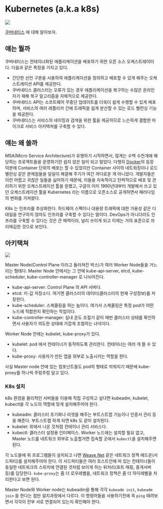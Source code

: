 # Kubernetes (a.k.a k8s)

![](https://subicura.com/assets/article_images/2019-05-19-kubernetes-basic-1/kubernetes-logo.png)

[쿠버네티스](https://kubernetes.io/) 에 대해 알아보자.

## 얘는 뭘까

쿠버네티스는 컨테이너화된 애플리케이션을 배포하기 위한 오픈 소스 오케스트레이터다. 다음과 같은 특징을 가지고 있다.

- 간단한 선언 구문을 사용하여 애플리케이션을 정의하고 배포할 수 있게 해주는 오케스트레이션 API를 제공한다.
- 쿠버네티스 클러스터는 오류가 있는 경우 애플리케이션을 복구하는 수많은 온라인 자가 재해 복구 알고리즘을 자체적으로 제공한다.
- 쿠버네티스 API는 소프트웨어 무중단 업데이트를 더욱더 쉽게 수행할 수 있게 배포하며,
  서비스의 여러 레플리카 간에 트래픽을 쉽게 분산할 수 있는 로드 벨런싱 기능을 제공한다.
- 쿠버네티스는 서비스의 네이밍과 검색을 위한 툴을 제공하므로 느슨하게 결합한 마이크로 서비스 아키텍쳐를 구축할 수 있다.

## 얘는 왜 쓸까

MSA(Micro Service Architecture)가 유행하기 시작하면서, 많게는 수백 수천개에 해당하는 프로젝트들을 운영하기란 쉽지 않은 일이 되고 말았다.
다행히 [Docker](../docker/docker)의 등장 덕분에 Container 단위의 배포는 할 수 있었지만
Container 사이의 네트워킹이나 로드벨런싱 같은 문제점들을 일일이 해결해 주기가 여간 까다로운 게 아니었다.
개발자들은 이런 어렵고 귀찮은 일들을 싫어하기 때문에, 이들을 지속적이고 탄력적으로 배포 및 관리하기 위한 오케스트레이션 툴을 원했고,
구글이 이미 1990년대부터 개발해서 쓰고 있던 오케스트레이션 툴을 Kubernetes 라는 이름으로 오픈소스로 공개하면서 패러다임의 변화를 가져왔다.

K8s 는 인프라를 추상화한다. 하드웨어 스펙이나 대용량 트래픽에 대한 가용성 같은 디테일을 연구하지 않아도 인프라를 구축할 수 있다는 말이다.
DevOps가 아니더라도 인프라를 구축할 수 있다는 것은 큰 매력이라, 널리 쓰이게 되고 이제는 거의 표준으로 자리매김한 것으로 보인다. 

## 아키택쳐

![](https://d33wubrfki0l68.cloudfront.net/2475489eaf20163ec0f54ddc1d92aa8d4c87c96b/e7c81/images/docs/components-of-kubernetes.svg)

Master Node(Control Plane 이라고 둘러쳐진 박스)가 여러 Worker Node들을 거느리는 형태다. Master Node 안에서는
그 안에 kube-api-server, etcd, kube-scheduler, kube-controller-manager 로 나뉘어진다.

* kube-api-server: Control Plane 의 API 서버다.
* etcd: 키-값 저장소다. 여기엔 클러스터의 데이터(클러스터의 현재 구성정보)를 저장한다.
* kube-scheduler: 스케줄링을 하는 놈이다. 여기서 스케줄링은 특정 pod가 어떤 노드에 적합한지 확인하는 작업이다.
* kube-controller-manager: 실내 온도 조절기 같이 매번 클러스터 상태를 확인하면서 사용자가 의도한 상태에 가깝게 조절하는 녀석이다.

Worker Node 안에는 kubelet, kube-proxy가 있다.

* kubelet: pod 에서 컨테이너가 동작하도록 관리한다. 컨테이너는 여러 개 뜰 수 있다.
* kube-proxy: 사용자가 만든 앱을 외부로 노출시키는 역할을 한다.

사실 Master node 안에 있는 컴포넌트들도 pod의 형태로 띄워지기 때문에 kube-proxy를 하나씩 주렁주렁 달고 있다.

### K8s 설치

k8s 환경을 물리적인 서버들을 이용해 직접 구성하고 싶다면 kubeadm, kubelet, kubectl을 각 노드의 역할에 맞게 설치해주어야 한다. 

* kubeadm: 클러스터 초기화나 리셋을 해주는 부트스트랩 기능이나 인증서 관리 등을 해준다. 부트스트랩 하게 되면 k8s 도 같이 설치된다.
* kubelet: 위에서 나온 것처럼 컨테이너 관리 서비스다.
* kubectl: 클러스터 설정용 인터페이스. Worker 노드에는 설치할 필요 없고, Master 노드를 네트워크 외부로 노출할거면 접속할 곳에서 `kubectl`을 설치해주면 된다. 

각 노드들에 위 프로그램들이 설치되고 나면 [Weave Net](https://github.com/weaveworks/weave) 같은 네트워크 정책 에드온(서드파티)를 설치해주어야 한다.
이 서드파티들은 여러 호스트안에 떠 있는 컨테이너들이 동일한 네트워크의 스위치에 연결된 것처럼 보이게 하는 뒤처리(포트 매핑, 중개서버 등)를 담당한다.
`kube-proxy`는 좀 더 로우레벨을, 네트워크 정책은 좀 더 하이레벨을 처리한다고 보면 된다.

Master Node와 Worker node는 kubeadm을 통해 각각 `kubeadm init`, `kubeadm join` 을 한다는 점만 설치과정에서 다르다.
이 명령어들을 사용하기전에 꼭 `ping` 때려보면서 각각이 전부 서로 연결되어 있는지 확인해야 한다.
